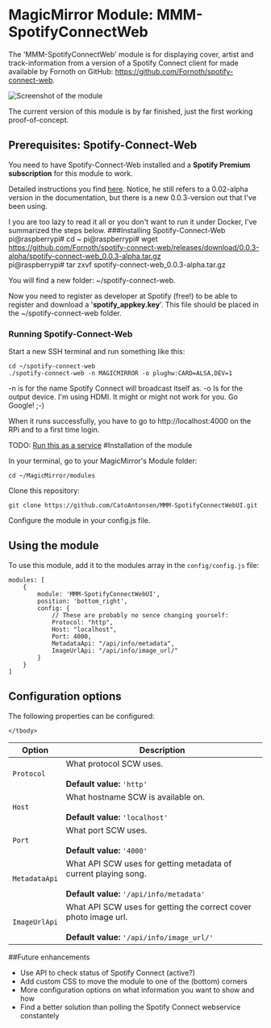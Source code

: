 # MagicMirror Module: MMM-SpotifyConnectWeb
The 'MMM-SpotifyConnectWeb' module is for displaying cover, artist and track-information from a version of a Spotify Connect client for made available by Fornoth on GitHub: https://github.com/Fornoth/spotify-connect-web. 

![Screenshot of the module](example.png "Screenshot of the module #2")

The current version of this module is by far finished, just the first working proof-of-concept. 

## Prerequisites: Spotify-Connect-Web
You need to have Spotify-Connect-Web installed and a **Spotify Premium subscription** for this module to work.

Detailed instructions you find [here](https://github.com/Fornoth/spotify-connect-web/blob/0.0.3-alpha/README.md). Notice, he still refers to a 0.02-alpha version in the documentation, but there is a new 0.0.3-version out that I've been using.

I you are too lazy to read it all or you don't want to run it under Docker, I've summarized the steps below.
###Installing Spotify-Connect-Web
    pi@raspberrypi# cd ~
    pi@raspberrypi# wget https://github.com/Fornoth/spotify-connect-web/releases/download/0.0.3-alpha/spotify-connect-web_0.0.3-alpha.tar.gz   
    pi@raspberrypi# tar zxvf spotify-connect-web_0.0.3-alpha.tar.gz

You will find a new folder: ~/spotify-connect-web.

Now you need to register as developer at Spotify (free!) to be able to register and download a '**spotify_appkey.key**'. This file should be placed in the ~/spotify-connect-web folder.

### Running Spotify-Connect-Web
Start a new SSH terminal and run something like this:

    cd ~/spotify-connect-web
    ./spotify-connect-web -n MAGICMIRROR -o plughw:CARD=ALSA,DEV=1 

-n is for the name Spotify Connect will broadcast itself as.
-o Is for the output device. I'm using HDMI. It might or might not work for you. Go Google! ;-)

When it runs successfully, you have to go to http://localhost:4000 on the RPi and to a first time login.

TODO: [Run this as a service](https://discourse.osmc.tv/t/howto-setup-a-spotify-connect-web-server-on-a-raspberry-pi-with-osmc/15818)
#Installation of the module

In your terminal, go to your MagicMirror's Module folder:

    cd ~/MagicMirror/modules

Clone this repository:

    git clone https://github.com/CatoAntonsen/MMM-SpotifyConnectWebUI.git

Configure the module in your config.js file.
## Using the module
To use this module, add it to the modules array in the `config/config.js` file:

    modules: [
    	{
    		module: 'MMM-SpotifyConnectWebUI',
    		position: 'bottom_right',
    		config: {
    			// These are probably no sence changing yourself:
    			Protocol: "http",
    			Host: "localhost",
    			Port: 4000,
    			MetadataApi: "/api/info/metadata",
    			ImageUrlApi: "/api/info/image_url/"
    		}
    	}
    ]

## Configuration options

The following properties can be configured:


<table width="100%">
	<!-- why, markdown... -->
	<thead>
		<tr>
			<th>Option</th>
			<th width="100%">Description</th>
		</tr>
	<thead>
	<tbody>
		<tr>
			<td><code>Protocol</code></td>
			<td>What protocol SCW uses.<br>
				<br><b>Default value:</b> <code>'http'</code>
			</td>
		</tr>
		<tr>
			<td><code>Host</code></td>
			<td>What hostname SCW is available on.<br>
				<br><b>Default value:</b> <code>'localhost'</code>
			</td>
		</tr>
		<tr>
			<td><code>Port</code></td>
			<td>What port SCW uses.<br>
				<br><b>Default value:</b> <code>'4000'</code>
			</td>
		</tr>
		<tr>
			<td><code>MetadataApi</code></td>
			<td>What API SCW uses for getting metadata of current playing song.<br>
				<br><b>Default value:</b> <code>'/api/info/metadata'</code>
			</td>
		</tr>
		<tr>
			<td><code>ImageUrlApi</code></td>
			<td>What API SCW uses for getting the correct cover photo image url.<br>
				<br><b>Default value:</b> <code>'/api/info/image_url/'</code>
			</td>
		</tr>
		
	</tbody>
</table>
##Future enhancements

 - Use API to check status of Spotify Connect (active?)
 - Add custom CSS to move the module to one of the (bottom) corners
 - More configuration options on what information you want to show and how
 - Find a better solution than polling the Spotify Connect webservice constantely

